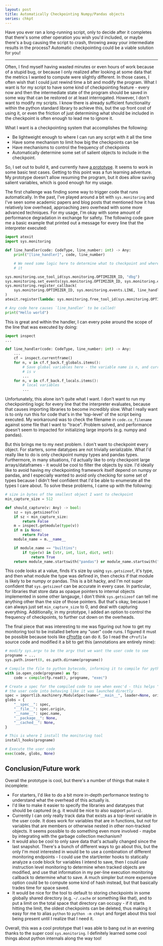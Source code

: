 ```yaml
---
layout: post
title: Automatically Checkpointing Numpy/Pandas objects
series: chkpt
---
```


Have you ever ran a long-running script, only to decide after it completes that
there's some other operation you wish you'd included, or maybe there's a bug
causing the script to crash, throwing away your intermediate results in the
process? Automatic checkpointing could be a viable solution for you!

---

Often, I find myself having wasted minutes or even hours of work because of a
stupid bug, or because I only realized after looking at some data that the
metrics I wanted to compute were slightly different. In those cases, I often
wish that I could just rewind time a bit and modify the program. What I want is
for my script to have some kind of checkpointing feature - every now and then
the intermediate state of the program should be saved in some way that can be
restored or at least interrogated. However, I don't want to modify my scripts. I
know there is already sufficient functionality within the python standard
library to achieve this, but the up front cost of using it, or even the friction
of just determining what should be included in the checkpoint is often enough to
lead me to ignore it.

What I want is a checkpointing system that accomplishes the following:

+ Be lightweight enough to where I can run any script with it all the time
+ Have some mechanism to limit how big the checkpoints can be
+ Have mechanisms to control the frequency of checkpoints
+ Automatically determine some set of salient objects to include in the
  checkpoint.

So, I set out to build it, and currently have [a
prototype](https://github.com/aneeshdurg/chkpt). It seems to work in some basic
test cases. Getting to this point was a fun learning adventure. My prototype
doesn't allow resuming the program, but it does allow saving salient variables,
which is good enough for my usage.

The first challenge was finding some way to trigger code that runs
automatically. In the past, I've played around a bit with `sys.monitoring` and
I've seen some academic papers and blog posts that mentioned how it has
relatively low overhead, approaching zero overhead with some more advanced
techniques. For my usage, I'm okay with some amount of performance degradation
in exchange for safety. The following code gave me a basic example that printed
out a message for every line that the interpreter executed:

```python
import atexit
import sys.monitoring

def line_handler(code: CodeType, line_number: int) -> Any:
    print("[line_handler]", code, line_number)

    # We need some logic here to determine what to checkpoint and where to put
    # it

sys.monitoring.use_tool_id(sys.monitoring.OPTIMIZER_ID, "dbg")
sys.monitoring.set_events(sys.monitoring.OPTIMIZER_ID, sys.monitoring.events.LINE)
sys.monitoring.register_callback(
    sys.monitoring.OPTIMIZER_ID, sys.monitoring.events.LINE, line_handler
)
atexit.register(lambda: sys.monitoring.free_tool_id(sys.monitoring.OPTIMIZER_ID))

# Any code here causes `line_handler` to be called!
print("Hello world")
```

This is great and within the handler, I can every poke around the scope of the
line that was executed by doing:
```python
import inspect
...

def line_handler(code: CodeType, line_number: int) -> Any:
    ...
    cf = inspect.currentframe()
    for n, v in cf.f_back.f_globals.items():
        # Save global variables here - the variable name is n, and current value
        # is v
        ...
    for n, v in cf.f_back.f_locals.items():
        # local variables
        ...
```

Unfortunately, this alone isn't quite what I want. I don't want to run my
checkpointing logic for every line that the interpreter evaluates, because that
causes importing libraries to become incredibly slow. What I really want is to
only run this for code that's in the 'top-level' of the script being executed.
My workaround was to check the filename in `code.co_filename` against some file
that I want to "trace". Problem solved, and performance doesn't seem to impacted
for initializing large imports (e.g. numpy and pandas).

But this brings me to my next problem. I don't want to checkpoint every object.
For starters, some datatypes are not trivially serializable. What I'd really
like to do is only checkpoint numpy types and pandas types. Furthermore, in many
situations, I'd actually like to only checkpoint large arrays/dataframes - it
would be cool to filter the objects by size. I'd ideally like to avoid having my
checkpointing framework itself depend on numpy or pandas, and I especially
wanted to avoid only checking for some set of types because I didn't feel
confident that I'd be able to enumerate all the types I care about. To solve
these problems, I came up with the following:

```python
# size in bytes of the smallest object I want to checkpoint
min_capture_size = 512

def should_capture(v: Any) -> bool:
    sz = sys.getsizeof(v)
    if sz < min_capture_size:
        return False
    m = inspect.getmodule(type(v))
    if m is None:
        return False
    module_name = m.__name__

    if module_name == "builtins":
        if type(v) in [str, int, list, dict, set]:
            return True
    return module_name.startswith("pandas") or module_name.startswith("numpy")

```

This code looks at a value, finds it's size by using `sys.getsizeof`, it's type,
and then what module the type was defined in, then checks if that module is
likely to be numpy or pandas. This is a bit hacky, and I'm not super confident
that `sys.getsizeof` can be accurate in every case. In particular, for libraries
that store data as opaque pointers to internal objects implemented in some other
langauge, I don't think `sys.getsizeof` can tell me anything other than the
size of those pointers. But that's okay, because I can always just set
`min_capture_size` to 0, and deal with capturing everything. Additionally, in my
prototype, I added an option to control the frequency of checkpoints, to further
cut down on the overheads.

The final piece that was interesting to me was figuring out how to get my
monitoring tool to be installed before any "user" code runs. I figured it must
be possible because tools like
[cProfile](https://github.com/python/cpython/blob/main/Lib/cProfile.py) can do
it. So I read the `cProfile` source code and modified it a bit to get this
(annotations are entirely mine):

```python
# modify sys.argv to be the argv that we want the user code to see
progname = ...
sys.path.insert(0, os.path.dirname(progname))

# Compile the file to python bytecode, informing it to compile for python's exec
with io.open_code(progname) as fp:
    code = compile(fp.read(), progname, "exec")

# Create a spec for the compiled code to see when exec'd - this helps "trick"
# the user code into behaving like it was launched directly
spec = importlib.machinery.ModuleSpec(name="__main__", loader=None, origin=progname)
globs = {
    "__spec__": spec,
    "__file__": spec.origin,
    "__name__": spec.name,
    "__package__": None,
    "__cached__": None,
}

# This is where I install the monitoring tool
install_hooks(progname)

# Execute the user code
exec(code, globs, None)
```

## Conclusion/Future work

Overall the prototype is cool, but there's a number of things that make it
incomplete:

+ For starters, I'd like to do a bit more in-depth performance testing to
  understand what the overhead of this actually is.
+ I'd like to make it easier to specify the libraries and datatypes that should
  be captured (e.g. it would be nice to also support `polars`).
+ Currently I can only really track data that exists as a top-level variable in
  the user code. It does work for variables that are in functions, but not for
  variables that are members or otherwise nested in other non-tracked objects.
  It seems possible to do something even more involved - maybe by integrating
  with the garbage collection mechanism?
+ It would also be cool to only save data that's actually changed since the last
  snapshot. There's a bunch of different ways to go about this, but the only I'm
  most interested in would be to use a combination of different monitoring
  endpoints - I could use the start/enter hooks to statically analyze a code
  block for variables I intend to save, then I could use instruction level
  monitoring to determine when tracked objects are modified, and use that
  information in my per-line execution monitoring callback to determine what to
  save. A much simpler but more expensive option could be to compute some kind
  of hash instead, but that basically trades time for space saved.
+ It would be nice for the tool to default to storing checkpoints in some
  globally shared directory (e.g. `~/.cache` or something like that), and to put
  a limit on the total space that directory can occupy - if it starts hitting
  the limit, the oldest checkpoints can be deleted, thus making it easy for me
  to alias `python` to `python -m chkpt` and forget about this tool being
  present until I realize that I need it.

Overall, this was a cool prototype that I was able to bang out in an evening
thanks to the super cool `sys.monitoring`. I definitely learned some cool things
about python internals along the way too!
